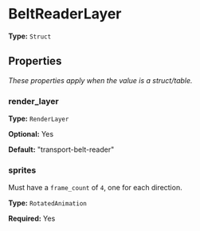 # BeltReaderLayer

**Type:** `Struct`

## Properties

*These properties apply when the value is a struct/table.*

### render_layer

**Type:** `RenderLayer`

**Optional:** Yes

**Default:** "transport-belt-reader"

### sprites

Must have a `frame_count` of `4`, one for each direction.

**Type:** `RotatedAnimation`

**Required:** Yes

